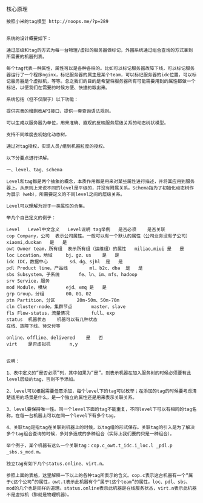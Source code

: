 核心原理

    按照小米的tag模型 http://noops.me/?p=289
    
    
    系统的设计概要如下：
    
    通过层级和tag的方式为每一台物理/虚拟的服务器做标记，外围系统通过组合查询的方式拿到所需要的机器列表。
    
    每个tag代表一种属性，属性可以是各种各样的。比如可以标记服务器故障下线，可以标记服务器运行了一个程序nginx，标记服务器的属主是某个team，可以标记服务器的idc位置，可以标记服务器是个虚拟机，等等。总之我们的目的是希望将服务器所有可能需要用到的属性都做一个标记，以便我们在需要的时候方便、快捷的取出来。
    
    系统包括（但不仅限于）以下功能：
    
    提供完善的增删改API接口，提供一套查询语法规则。
    
    可以生成以服务器为单位，用来准确、直观的反映服务层级关系的动态树状模型。
    
    支持不同维度去初始化动态树。
    
    通过对tag授权，实现人员/组到机器粒度的授权。
    
    以下分要点进行详解。
    
    一、level、tag、schema
    
    Level和tag都是两个抽象的概念，本质作用都是用来对某些属性进行描述，并将其应用到服务器上。从原则上来说不同的level是平级的，并没有附属关系。Schema指为了初始化动态树作为展示（web），所需要定义的不同level之间的层级关系。
    
    Level可以理解为对于一类属性的合集。
    
    举几个自己定义的例子：
    
    Level	Level中文含义	Level说明	tag举例	是否必须	是否关联
    cop	Company，公司	表示公司属性。一般可以有一个默认的属性（公司业务没有子公司）	xiaomi,duokan	是	是
    owt	Owner team，所有组	表示所有组（运维组）的属性	miliao,miui	是	是
    loc	Location，地域		bj、gz、us	是	是
    idc	IDC，数据中心		sd、dg、sjhl	是	是
    pdl	Product line，产品线		ml、b2c、dba	是	是
    sbs	Subsystem，子系统		fe、ln、im、mfs、hadoop		
    srv	Service，服务				
    mod	Module，模块		ejd、xmq	是	是
    grp	Group，分组		00、01、02		
    ptn	Partition，分区		20m-50m、50m-70m		
    cln	Cluster-node，集群节点		master、slave		
    fls	Flow-status，流量情况		full、exp		
    status	机器状态	机器可以有几种状态 
    在线、故障下线、待交付等
    
    online、offline、delivered	是	否
    virt	是否虚拟机		n,y		
     
    
    说明：
    
    1、表中定义的“是否必须”列，其中如果为“是”。则表示机器在加入服务树的时候必须要有此level层级的tag，否则不予添加。
    
    2、level可以根据需要任意添加，每个level下的tag可以枚举；在添加的tag的时候要考虑清楚适用的场景是什么，是一个独立的属性还是用来表示关联关系。
    
    3、level要保持唯一性。同一个level下面的tag不能重复，不同level下可以有相同的tag名称。在每一台机器上可以在同一个level下有多个tag。
    
    4、关联tag是指tag在关联到机器上的时候，以tag组的形式保存。关联tag的引入是为了解决多个tag组合查询的时候，多对多造成的多种组合（实际上我们要的只是一种组合）。
    
    举个例子，某个机器有这么一个关联tag：cop.c_owt.t_idc.i_loc.l _pdl.p _sbs.s_mod.m。
    
    独立tag有如下几个status.online、virt.n。
    
    参照上面的表格，这里解释一下以上的各种tag所表示的含义。cop.c表示这台机器有一个“属于c这个公司”的属性，owt.t表示此机器有个“属于t这个team”的属性。loc、pdl、sbs、mod的几个也是同样的道理。status.online表示此机器是在线服务状态，virt.n表示此机器不是虚拟机（那就是物理机器）。